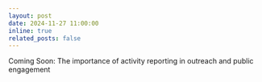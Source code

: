 ```yaml
---
layout: post
date: 2024-11-27 11:00:00
inline: true
related_posts: false
---
```


Coming Soon: The importance of activity reporting in outreach and public engagement
